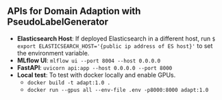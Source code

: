 ## APIs for Domain Adaption with PseudoLabelGenerator
- **Elasticsearch Host**: If deployed Elasticsearch in a different host, run `$ export ELASTICSEARCH_HOST='{public ip address of ES host}'` to set the environment variable.
- **MLflow UI**: `mlflow ui --port 8004 --host 0.0.0.0`
- **FastAPI**: `uvicorn api:app --host 0.0.0.0 --port 8000`
- **Local test**: To test with docker locally and enable GPUs.
    - `docker build -t adapt:1.0 .`
    - `docker run --gpus all --env-file .env -p8000:8000 adapt:1.0`